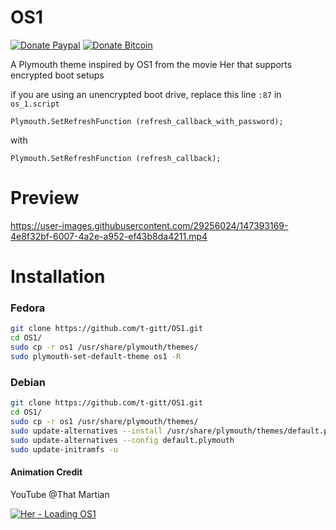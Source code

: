 # OS1
[![Donate Paypal](https://img.shields.io/badge/Donate-PayPal-green.svg)](https://www.paypal.com/paypalme/Taheralkamel)
[![Donate Bitcoin](https://img.shields.io/badge/btc-bc1qawj2lp8kxzf5n9hew7s72sq2l4e2q72643rgs0-%23F7931A)](https://taheralkamel.xyz/donate.html)

A Plymouth theme inspired by OS1 from the movie Her that supports encrypted boot setups


if you are using an unencrypted boot drive, replace this line ```:87```  in ```os_1.script```

```Plymouth.SetRefreshFunction (refresh_callback_with_password);```

with

``` Plymouth.SetRefreshFunction (refresh_callback); ```

# Preview
https://user-images.githubusercontent.com/29256024/147393169-4e8f32bf-6007-4a2e-a952-ef43b8da4211.mp4

# Installation

### Fedora
```bash
git clone https://github.com/t-gitt/OS1.git
cd OS1/
sudo cp -r os1 /usr/share/plymouth/themes/
sudo plymouth-set-default-theme os1 -R
```
### Debian
```bash
git clone https://github.com/t-gitt/OS1.git
cd OS1/
sudo cp -r os1 /usr/share/plymouth/themes/
sudo update-alternatives --install /usr/share/plymouth/themes/default.plymouth default.plymouth /usr/share/plymouth/themes/os1/os1.plymouth 100
sudo update-alternatives --config default.plymouth
sudo update-initramfs -u
```
#### Animation Credit
YouTube @That Martian

[![Her - Loading OS1](https://img.youtube.com/vi/WOeyLpgjQ5Y/0.jpg)](https://www.youtube.com/watch?v=WOeyLpgjQ5Y)
